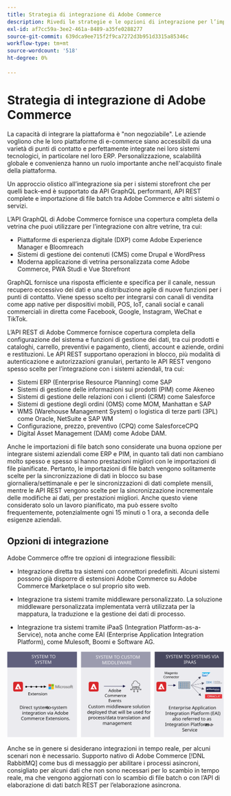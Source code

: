 ```yaml
---
title: Strategia di integrazione di Adobe Commerce
description: Rivedi le strategie e le opzioni di integrazione per l’implementazione di Adobe Commerce.
exl-id: af7cc59a-3ee2-461a-8489-a35fe0288277
source-git-commit: 639dca9ee715f2f9ca7272d3b951d3315a85346c
workflow-type: tm+mt
source-wordcount: '518'
ht-degree: 0%

---
```


# Strategia di integrazione di Adobe Commerce

La capacità di integrare la piattaforma è &quot;non negoziabile&quot;. Le aziende vogliono che le loro piattaforme di e-commerce siano accessibili da una varietà di punti di contatto e perfettamente integrate nei loro sistemi tecnologici, in particolare nel loro ERP. Personalizzazione, scalabilità globale e convenienza hanno un ruolo importante anche nell&#39;acquisto finale della piattaforma.

Un approccio olistico all’integrazione sia per i sistemi storefront che per quelli back-end è supportato da API GraphQL performanti, API REST complete e importazione di file batch tra Adobe Commerce e altri sistemi o servizi.

L’API GraphQL di Adobe Commerce fornisce una copertura completa della vetrina che puoi utilizzare per l’integrazione con altre vetrine, tra cui:

- Piattaforme di esperienza digitale (DXP) come Adobe Experience Manager e Bloomreach
- Sistemi di gestione dei contenuti (CMS) come Drupal e WordPress
- Moderna applicazione di vetrina personalizzata come Adobe Commerce, PWA Studi e Vue Storefront

GraphQL fornisce una risposta efficiente e specifica per il canale, nessun recupero eccessivo dei dati e una distribuzione agile di nuove funzioni per i punti di contatto. Viene spesso scelto per integrarsi con canali di vendita come app native per dispositivi mobili, POS, IoT, canali social e canali commerciali in diretta come Facebook, Google, Instagram, WeChat e TikTok.

L’API REST di Adobe Commerce fornisce copertura completa della configurazione del sistema e funzioni di gestione dei dati, tra cui prodotti e cataloghi, carrello, preventivi e pagamento, clienti, account e aziende, ordini e restituzioni. Le API REST supportano operazioni in blocco, più modalità di autenticazione e autorizzazioni granulari, pertanto le API REST vengono spesso scelte per l’integrazione con i sistemi aziendali, tra cui:

- Sistemi ERP (Enterprise Resource Planning) come SAP
- Sistemi di gestione delle informazioni sui prodotti (PIM) come Akeneo
- Sistemi di gestione delle relazioni con i clienti (CRM) come Salesforce
- Sistemi di gestione degli ordini (OMS) come MOM, Manhattan e SAP
- WMS (Warehouse Management System) o logistica di terze parti (3PL) come Oracle, NetSuite e SAP WM
- Configurazione, prezzo, preventivo (CPQ) come SalesforceCPQ
- Digital Asset Management (DAM) come Adobe DAM.

Anche le importazioni di file batch sono considerate una buona opzione per integrare sistemi aziendali come ERP e PIM, in quanto tali dati non cambiano molto spesso e spesso si hanno prestazioni migliori con le importazioni di file pianificate. Pertanto, le importazioni di file batch vengono solitamente scelte per la sincronizzazione di dati in blocco su base giornaliera/settimanale e per le sincronizzazioni di dati complete mensili, mentre le API REST vengono scelte per la sincronizzazione incrementale delle modifiche ai dati, per prestazioni migliori. Anche questo viene considerato solo un lavoro pianificato, ma può essere svolto frequentemente, potenzialmente ogni 15 minuti o 1 ora, a seconda delle esigenze aziendali.

## Opzioni di integrazione

Adobe Commerce offre tre opzioni di integrazione flessibili:

- Integrazione diretta tra sistemi con connettori predefiniti. Alcuni sistemi possono già disporre di estensioni Adobe Commerce su Adobe Commerce Marketplace o sul proprio sito web.

- Integrazione tra sistemi tramite middleware personalizzato. La soluzione middleware personalizzata implementata verrà utilizzata per la mappatura, la traduzione e la gestione dei dati di processo.

- Integrazione tra sistemi tramite iPaaS (Integration Platform-as-a-Service), nota anche come EAI (Enterprise Application Integration Platform), come Mulesoft, Boomi e Software AG.

![Opzioni di integrazione di Adobe Commerce](../../assets/playbooks/integration-options.svg)

Anche se in genere si desiderano integrazioni in tempo reale, per alcuni scenari non è necessario. Supporto nativo di Adobe Commerce [!DNL RabbitMQ] come bus di messaggio per abilitare i processi asincroni, consigliato per alcuni dati che non sono necessari per lo scambio in tempo reale, ma che vengono aggiornati con lo scambio di file batch o con l’API di elaborazione di dati batch REST per l’elaborazione asincrona.
